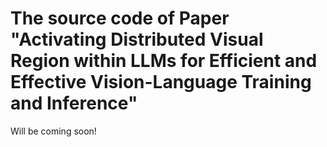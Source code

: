 # The source code of Paper "Activating Distributed Visual Region within LLMs for Efficient and Effective Vision-Language Training and Inference" 

Will be coming soon!
